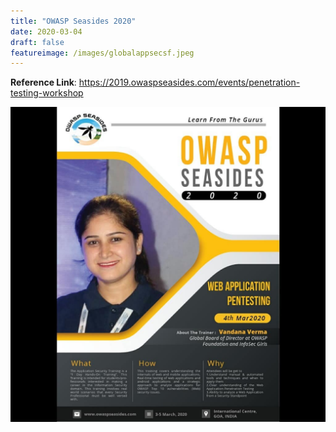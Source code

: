 ```yaml
---
title: "OWASP Seasides 2020"
date: 2020-03-04
draft: false
featureimage: /images/globalappsecsf.jpeg
---
```



**Reference Link**: https://2019.owaspseasides.com/events/penetration-testing-workshop

![OWASP Seasides](/images/owaspseasides.jpg)